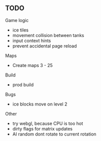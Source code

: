## TODO

Game logic

- ice tiles
- movement collision between tanks
- input context hints
- prevent accidental page reload

Maps

- Create maps 3 - 25

Build

- prod build

Bugs

- ice blocks move on level 2

Other

- try webgl, because CPU is too hot
- dirty flags for matrix updates
- AI random dont rotate to current rotation
